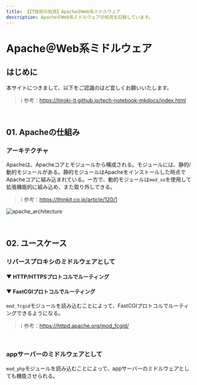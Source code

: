 ```yaml
---
title: 【IT技術の知見】Apache＠Web系ミドルウェア
description: Apache＠Web系ミドルウェアの知見を記録しています。
---
```


# Apache＠Web系ミドルウェア

## はじめに

本サイトにつきまして、以下をご認識のほど宜しくお願いいたします。

> ℹ️ 参考：https://hiroki-it.github.io/tech-notebook-mkdocs/index.html

<br>

## 01. Apacheの仕組み

### アーキテクチャ

Apacheは、Apacheコアとモジュールから構成される。モジュールには、静的/動的モジュールがある。静的モジュールはApacheをインストールした時点でApacheコアに組み込まれている。一方で、動的モジュールは```mod_so```を使用して拡張機能的に組み込め、また取り外しできる。

> ℹ️ 参考：https://thinkit.co.jp/article/120/1

![apache_architecture](https://raw.githubusercontent.com/hiroki-it/tech-notebook/master/images/apache_architecture.png)

<br>

## 02. ユースケース

### リバースプロキシのミドルウェアとして

#### ▼ HTTP/HTTPSプロトコルでルーティング

#### ▼ FastCGIプロトコルでルーティング

```mod_fcgid```モジュールを読み込むことによって、FastCGIプロトコルでルーティングできるようになる。

> ℹ️ 参考：https://httpd.apache.org/mod_fcgid/

<br>

### appサーバーのミドルウェアとして

```mod_php```モジュールを読み込むことによって、appサーバーのミドルウェアとしても機能させられる。

<br>
